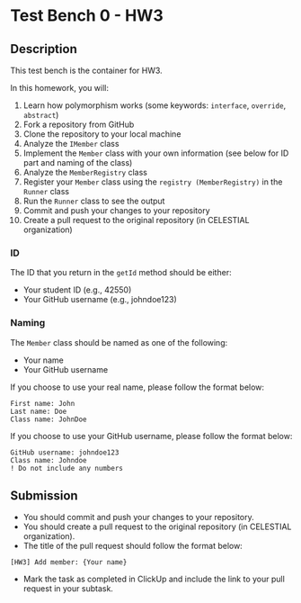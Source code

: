 # Test Bench 0 - HW3

## Description
This test bench is the container for HW3.

In this homework, you will:
1. Learn how polymorphism works (some keywords: `interface`, `override`, `abstract`)
2. Fork a repository from GitHub
3. Clone the repository to your local machine
4. Analyze the `IMember` class
5. Implement the `Member` class with your own information (see below for ID part and naming of the class)
6. Analyze the `MemberRegistry` class
7. Register your `Member` class using the `registry (MemberRegistry)` in the `Runner` class
8. Run the `Runner` class to see the output
9. Commit and push your changes to your repository
10. Create a pull request to the original repository (in CELESTIAL organization)

### ID
The ID that you return in the `getId` method should be either:
- Your student ID (e.g., 42550)
- Your GitHub username (e.g., johndoe123)

### Naming
The `Member` class should be named as one of the following:
- Your name
- Your GitHub username

If you choose to use your real name, please follow the format below:
```
First name: John
Last name: Doe
Class name: JohnDoe
```

If you choose to use your GitHub username, please follow the format below:
```
GitHub username: johndoe123
Class name: Johndoe
! Do not include any numbers
```

## Submission
- You should commit and push your changes to your repository.
- You should create a pull request to the original repository (in CELESTIAL organization).
- The title of the pull request should follow the format below:
```
[HW3] Add member: {Your name}
```
- Mark the task as completed in ClickUp and include the link to your pull request in your subtask.
